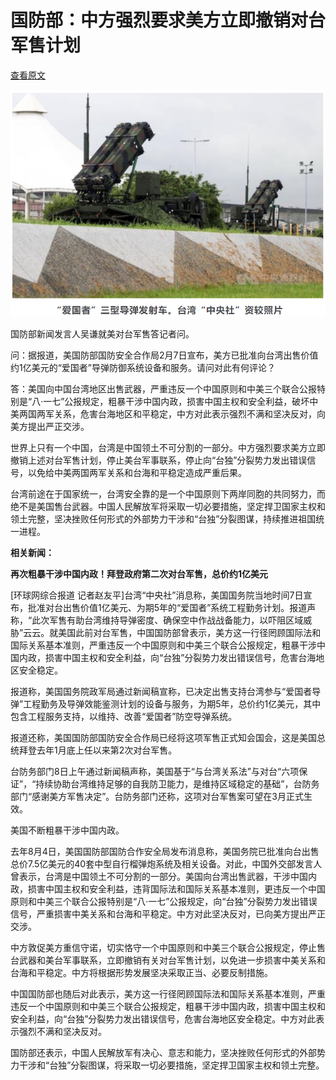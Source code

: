 # 国防部：中方强烈要求美方立即撤销对台军售计划

[查看原文](https://news.sina.com.cn/c/2022-02-09/doc-ikyakumy4992383.shtml)

![image-20220209202554692](06.assets/image-20220209202554692.png)

国防部新闻发言人吴谦就美对台军售答记者问。

问：据报道，美国防部国防安全合作局2月7日宣布，美方已批准向台湾出售价值约1亿美元的“爱国者”导弹防御系统设备和服务。请问对此有何评论？

答：美国向中国台湾地区出售武器，严重违反一个中国原则和中美三个联合公报特别是“八·一七”公报规定，粗暴干涉中国内政，损害中国主权和安全利益，破坏中美两国两军关系，危害台海地区和平稳定，中方对此表示强烈不满和坚决反对，向美方提出严正交涉。

世界上只有一个中国，台湾是中国领土不可分割的一部分。中方强烈要求美方立即撤销上述对台军售计划，停止美台军事联系，停止向“台独”分裂势力发出错误信号，以免给中美两国两军关系和台海和平稳定造成严重后果。

台湾前途在于国家统一，台湾安全靠的是一个中国原则下两岸同胞的共同努力，而绝不是美国售台武器。中国人民解放军将采取一切必要措施，坚定捍卫国家主权和领土完整，坚决挫败任何形式的外部势力干涉和“台独”分裂图谋，持续推进祖国统一进程。

**相关新闻：**

**再次粗暴干涉中国内政！拜登政府第二次对台军售，总价约1亿美元**

[环球网综合报道 记者赵友平]台湾“中央社”消息称，美国国务院当地时间7日宣布，批准对台出售价值1亿美元、为期5年的“爱国者”系统工程勤务计划。报道声称，“此次军售有助台湾维持导弹密度、确保空中作战战备能力，以吓阻区域威胁”云云。就美国此前对台军售，中国国防部曾表示，美方这一行径罔顾国际法和国际关系基本准则，严重违反一个中国原则和中美三个联合公报规定，粗暴干涉中国内政，损害中国主权和安全利益，向“台独”分裂势力发出错误信号，危害台海地区安全稳定。

报道称，美国国务院政军局通过新闻稿宣称，已决定出售支持台湾参与“爱国者导弹”工程勤务及导弹效能鉴测计划的设备与服务，为期5年，总价约1亿美元，其中包含工程服务支持，以维持、改善“爱国者”防空导弹系统。

报道还称，美国国防部国防安全合作局已经将这项军售正式知会国会，这是美国总统拜登去年1月底上任以来第2次对台军售。

台防务部门8日上午通过新闻稿声称，美国基于“与台湾关系法”与对台“六项保证”，“持续协助台湾维持足够的自我防卫能力，是维持区域稳定的基础”，台防务部门“感谢美方军售决定”。台防务部门还称，这项对台军售案可望在3月正式生效。

美国不断粗暴干涉中国内政。

去年8月4日，美国国防部国防合作安全局发布消息称，美国务院已批准向台出售总价7.5亿美元的40套中型自行榴弹炮系统及相关设备。对此，中国外交部发言人曾表示，台湾是中国领土不可分割的一部分。美国向台湾出售武器，干涉中国内政，损害中国主权和安全利益，违背国际法和国际关系基本准则，更违反一个中国原则和中美三个联合公报特别是“八·一七”公报规定，向“台独”分裂势力发出错误信号，严重损害中美关系和台海和平稳定。中方对此坚决反对，已向美方提出严正交涉。

中方敦促美方重信守诺，切实恪守一个中国原则和中美三个联合公报规定，停止售台武器和美台军事联系，立即撤销有关对台军售计划，以免进一步损害中美关系和台海和平稳定。中方将根据形势发展坚决采取正当、必要反制措施。

中国国防部也随后对此表示，美方这一行径罔顾国际法和国际关系基本准则，严重违反一个中国原则和中美三个联合公报规定，粗暴干涉中国内政，损害中国主权和安全利益，向“台独”分裂势力发出错误信号，危害台海地区安全稳定。中方对此表示强烈不满和坚决反对。

国防部还表示，中国人民解放军有决心、意志和能力，坚决挫败任何形式的外部势力干涉和“台独”分裂图谋，将采取一切必要措施，坚定捍卫国家主权和领土完整。 